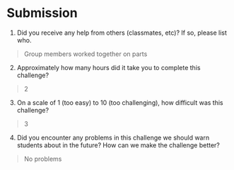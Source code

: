 # Submission

1. Did you receive any help from others (classmates, etc)? If so, please list who.

> Group members worked together on parts

2. Approximately how many hours did it take you to complete this challenge?

> 2

3. On a scale of 1 (too easy) to 10 (too challenging), how difficult was this challenge?

> 3

4. Did you encounter any problems in this challenge we should warn students about in the future? How can we make the challenge better?

> No problems